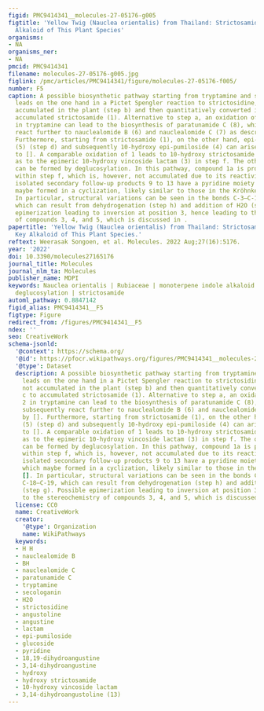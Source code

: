 ```yaml
---
figid: PMC9414341__molecules-27-05176-g005
figtitle: 'Yellow Twig (Nauclea orientalis) from Thailand: Strictosamide as the Key
  Alkaloid of This Plant Species'
organisms:
- NA
organisms_ner:
- NA
pmcid: PMC9414341
filename: molecules-27-05176-g005.jpg
figlink: /pmc/articles/PMC9414341/figure/molecules-27-05176-f005/
number: F5
caption: A possible biosynthetic pathway starting from tryptamine and secologanin
  leads on the one hand in a Pictet Spengler reaction to strictosidine, which is not
  accumulated in the plant (step b) and then quantitatively converted in step c to
  accumulated strictosamide (1). Alternative to step a, an oxidation of position 2
  in tryptamine can lead to the biosynthesis of paratunamide C (8), which can subsequently
  react further to nauclealomide B (6) and nauclealomide C (7) as described by [].
  Furthermore, starting from strictosamide (1), on the other hand, epi-pumiloside
  (5) (step d) and subsequently 10-hydroxy epi-pumiloside (4) can arise according
  to []. A comparable oxidation of 1 leads to 10-hydroxy strictosamide (2) as well
  as to the epimeric 10-hydroxy vincoside lactam (3) in step f. The other alkaloids
  can be formed by deglucosylation. In this pathway, compound 1a is probable intermediate
  within step f, which is, however, not accumulated due to its reactivity. In the
  isolated secondary follow-up products 9 to 13 have a pyridine moiety present, which
  maybe formed in a cyclization, likely similar to those in the Kröhnke reaction [].
  In particular, structural variations can be seen in the bonds C-3—C-14 and C-18—C-19,
  which can result from dehydrogenation (step h) and addition of H2O (step g). Possible
  epimerization leading to inversion at position 3, hence leading to the stereochemistry
  of compounds 3, 4, and 5, which is discussed in .
papertitle: 'Yellow Twig (Nauclea orientalis) from Thailand: Strictosamide as the
  Key Alkaloid of This Plant Species.'
reftext: Weerasak Songoen, et al. Molecules. 2022 Aug;27(16):5176.
year: '2022'
doi: 10.3390/molecules27165176
journal_title: Molecules
journal_nlm_ta: Molecules
publisher_name: MDPI
keywords: Nauclea orientalis | Rubiaceae | monoterpene indole alkaloid | enzymatic
  deglucosylation | strictosamide
automl_pathway: 0.8847142
figid_alias: PMC9414341__F5
figtype: Figure
redirect_from: /figures/PMC9414341__F5
ndex: ''
seo: CreativeWork
schema-jsonld:
  '@context': https://schema.org/
  '@id': https://pfocr.wikipathways.org/figures/PMC9414341__molecules-27-05176-g005.html
  '@type': Dataset
  description: A possible biosynthetic pathway starting from tryptamine and secologanin
    leads on the one hand in a Pictet Spengler reaction to strictosidine, which is
    not accumulated in the plant (step b) and then quantitatively converted in step
    c to accumulated strictosamide (1). Alternative to step a, an oxidation of position
    2 in tryptamine can lead to the biosynthesis of paratunamide C (8), which can
    subsequently react further to nauclealomide B (6) and nauclealomide C (7) as described
    by []. Furthermore, starting from strictosamide (1), on the other hand, epi-pumiloside
    (5) (step d) and subsequently 10-hydroxy epi-pumiloside (4) can arise according
    to []. A comparable oxidation of 1 leads to 10-hydroxy strictosamide (2) as well
    as to the epimeric 10-hydroxy vincoside lactam (3) in step f. The other alkaloids
    can be formed by deglucosylation. In this pathway, compound 1a is probable intermediate
    within step f, which is, however, not accumulated due to its reactivity. In the
    isolated secondary follow-up products 9 to 13 have a pyridine moiety present,
    which maybe formed in a cyclization, likely similar to those in the Kröhnke reaction
    []. In particular, structural variations can be seen in the bonds C-3—C-14 and
    C-18—C-19, which can result from dehydrogenation (step h) and addition of H2O
    (step g). Possible epimerization leading to inversion at position 3, hence leading
    to the stereochemistry of compounds 3, 4, and 5, which is discussed in .
  license: CC0
  name: CreativeWork
  creator:
    '@type': Organization
    name: WikiPathways
  keywords:
  - H H
  - nauclealomide B
  - BH
  - nauclealomide C
  - paratunamide C
  - tryptamine
  - secologanin
  - H2O
  - strictosidine
  - angustoline
  - angustine
  - lactam
  - epi-pumiloside
  - glucoside
  - pyridine
  - 18,19-dihydroangustine
  - 3,14-dihydroangustine
  - hydroxy
  - hydroxy strictosamide
  - 10-hydroxy vincoside lactam
  - 3,14-dihydroangustoline (13)
---
```

